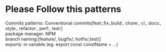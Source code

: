 <h1>Please Follow this patterns</h1>


Commits patterns: Conventional commits[feat:,fix:,build:, chore:, ci:, docs:, style:, refactor:, perf:, test:]
</br>
package manager: NPM
</br>
branch naming:[feature/, bugfix/, hotfix/,test/]
</br>
exports: in variable (eg: export const constName = ...)
